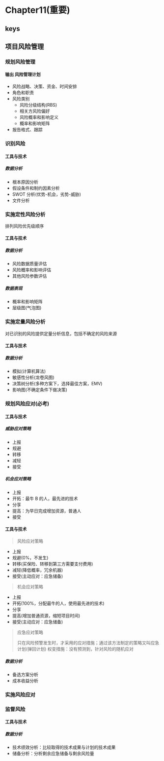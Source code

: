 <!--
 * @Author: your name
 * @Date: 2020-09-22 09:19:41
 * @LastEditTime: 2020-11-11 09:37:16
 * @LastEditors: Please set LastEditors
 * @Description: In User Settings Edit
 * @FilePath: \PMP\知识点\Chapter6\index.md
-->

# Chapter11(重要)

## keys

## 项目风险管理

### 规划风险管理

#### 输出 风险管理计划

- 风险战略、决策、资金、时间安排
- 角色和职责
- 风险类别
  - 风险分级结构(RBS)
  - 相关方风险偏好
  - 风险概率和影响定义
  - 概率和影响矩阵
- 报告格式、跟踪

### 识别风险

#### 工具与技术

##### 数据分析

- 根本原因分析
- 假设条件和制约因素分析
- SWOT 分析(优势-机会，劣势-威胁)
- 文件分析

### 实施定性风险分析

排列风险优先级顺序

#### 工具与技术

##### 数据分析

- 风险数据质量评估
- 风险概率和影响评估
- 其他风险参数评估

##### 数据表现

- 概率和影响矩阵
- 层级图(气泡图)

### 实施定量风险分析

对已识别的风险提供定量分析信息，包括不确定的风险来源

#### 工具与技术

##### 数据分析

- 模拟(计算机算法)
- 敏感性分析(龙卷风图)
- 决策树分析(多种方案下，选择最佳方案，EMV)
- 影响图(不确定条件下做决策)

### 规划风险应对(必考)

#### 工具与技术

##### 威胁应对策略

- 上报
- 规避
- 转移
- 减轻
- 接受

##### 机会应对策略

- 上报
- 开拓：最牛 B 的人，最先进的技术
- 分享
- 提高：为早日完成增加资源，普通人
- 接受

#### 工具与技术

> 风险应对策略

- 上报
- 规避(0%，不发生)
- 转移(买保险、转移到第三方需要支付费用)
- 减轻(降低概率，冗余机器)
- 接受(主动应对：应急储备)

> 机会应对策略

- 上报
- 开拓(100%，分配最牛的人，使用最先进的技术)
- 分享
- 提高(增加普通资源，缩短项目时间)
- 接受(主动应对：应急储备)

> 应急应对策略
>
> 只在风险预警发生时，才采用的应对措施；通过该方法制定的策略又叫应急计划(弹回计划)
> 权变措施：没有预测到，针对风险的随机应对

##### 数据分析

- 备选方案分析
- 成本收益分析

### 实施风险应对

### 监督风险

#### 工具与技术

##### 数据分析

- 技术绩效分析：比较取得的技术成果与计划的技术成果
- 储备分析：分析剩余应急储备与剩余风险量
